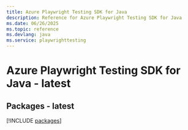 ```yaml
---
title: Azure Playwright Testing SDK for Java
description: Reference for Azure Playwright Testing SDK for Java
ms.date: 06/26/2025
ms.topic: reference
ms.devlang: java
ms.service: playwrighttesting
---
```

# Azure Playwright Testing SDK for Java - latest
## Packages - latest
[!INCLUDE [packages](playwright-testing-index.md)]